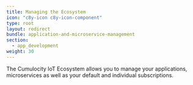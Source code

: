 ```yaml
---
title: Managing the Ecosystem
icon: "c8y-icon c8y-icon-component"
type: root
layout: redirect
bundle: application-and-microservice-management
section:
  - app_development
weight: 30
---
```

The Cumulocity IoT Ecosystem allows you to manage your applications, microservices as well as your default and individual subscriptions.
